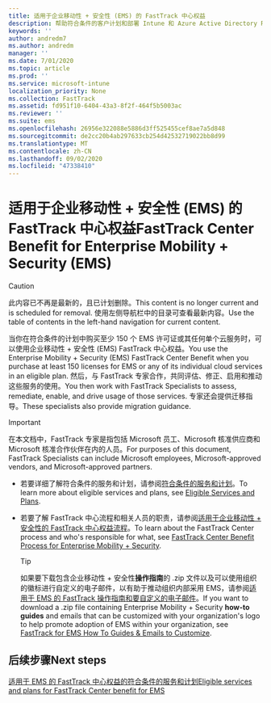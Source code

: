 ```yaml
---
title: 适用于企业移动性 + 安全性 (EMS) 的 FastTrack 中心权益
description: 帮助符合条件的客户计划和部署 Intune 和 Azure Active Directory Premium 的程序
keywords: ''
author: andredm7
ms.author: andredm
manager: ''
ms.date: 7/01/2020
ms.topic: article
ms.prod: ''
ms.service: microsoft-intune
localization_priority: None
ms.collection: FastTrack
ms.assetid: fd951f10-6404-43a3-8f2f-464f5b5003ac
ms.reviewer: ''
ms.suite: ems
ms.openlocfilehash: 26956e322088e5886d3ff525455cef8ae7a5d848
ms.sourcegitcommit: de2cc20b4ab297633cb254d42532719022bb8d99
ms.translationtype: MT
ms.contentlocale: zh-CN
ms.lasthandoff: 09/02/2020
ms.locfileid: "47338410"
---
```

# <a name="fasttrack-center-benefit-for-enterprise-mobility--security-ems"></a><span data-ttu-id="61e9f-103">适用于企业移动性 + 安全性 (EMS) 的 FastTrack 中心权益</span><span class="sxs-lookup"><span data-stu-id="61e9f-103">FastTrack Center Benefit for Enterprise Mobility + Security (EMS)</span></span>

> [!CAUTION]
> <span data-ttu-id="61e9f-104">此内容已不再是最新的，且已计划删除。</span><span class="sxs-lookup"><span data-stu-id="61e9f-104">This content is no longer current and is scheduled for removal.</span></span> <span data-ttu-id="61e9f-105">使用左侧导航栏中的目录可查看最新内容。</span><span class="sxs-lookup"><span data-stu-id="61e9f-105">Use the table of contents in the left-hand navigation for current content.</span></span>


<span data-ttu-id="61e9f-106">当你在符合条件的计划中购买至少 150 个 EMS 许可证或其任何单个云服务时，可以使用企业移动性 + 安全性 (EMS) FastTrack 中心权益。</span><span class="sxs-lookup"><span data-stu-id="61e9f-106">You use the Enterprise Mobility + Security (EMS) FastTrack Center Benefit when you purchase at least 150 licenses for EMS or any of its individual cloud services in an eligible plan.</span></span> <span data-ttu-id="61e9f-107">然后，与 FastTrack 专家合作，共同评估、修正、启用和推动这些服务的使用。</span><span class="sxs-lookup"><span data-stu-id="61e9f-107">You then work with FastTrack Specialists to assess, remediate, enable, and drive usage of those services.</span></span> <span data-ttu-id="61e9f-108">专家还会提供迁移指导。</span><span class="sxs-lookup"><span data-stu-id="61e9f-108">These specialists also provide migration guidance.</span></span> 

> [!IMPORTANT]
> <span data-ttu-id="61e9f-109">在本文档中，FastTrack 专家是指包括 Microsoft 员工、Microsoft 核准供应商和 Microsoft 核准合作伙伴在内的人员。</span><span class="sxs-lookup"><span data-stu-id="61e9f-109">For purposes of this document, FastTrack Specialists can include Microsoft employees, Microsoft-approved vendors, and Microsoft-approved partners.</span></span>

- <span data-ttu-id="61e9f-110">若要详细了解符合条件的服务和计划，请参阅[符合条件的服务和计划](M365-eligible-services-and-plans.md)。</span><span class="sxs-lookup"><span data-stu-id="61e9f-110">To learn more about eligible services and plans, see [Eligible Services and Plans](M365-eligible-services-and-plans.md).</span></span>

- <span data-ttu-id="61e9f-111">若要了解 FastTrack 中心流程和相关人员的职责，请参阅[适用于企业移动性 + 安全性的 FastTrack 中心权益流程](EMS-fasttrack-process.md)。</span><span class="sxs-lookup"><span data-stu-id="61e9f-111">To learn about the FastTrack Center process and who's responsible for what, see [FastTrack Center Benefit Process for Enterprise Mobility + Security](EMS-fasttrack-process.md).</span></span>

    > [!TIP]
    > <span data-ttu-id="61e9f-112">如果要下载包含企业移动性 + 安全性**操作指南**的 .zip 文件以及可以使用组织的徽标进行自定义的电子邮件，以有助于推动组织内部采用 EMS，请参阅[适用于 EMS 的 FastTrack 操作指南和要自定义的电子邮件](https://gallery.technet.microsoft.com/FastTrack-for-EMS-How-To-f170da4c)。</span><span class="sxs-lookup"><span data-stu-id="61e9f-112">If you want to download a .zip file containing Enterprise Mobility + Security **how-to guides** and emails that can be customized with your organization's logo to help promote adoption of EMS within your organization, see [FastTrack for EMS How To Guides & Emails to Customize](https://gallery.technet.microsoft.com/FastTrack-for-EMS-How-To-f170da4c).</span></span>

## <a name="next-steps"></a><span data-ttu-id="61e9f-113">后续步骤</span><span class="sxs-lookup"><span data-stu-id="61e9f-113">Next steps</span></span>

[<span data-ttu-id="61e9f-114">适用于 EMS 的 FastTrack 中心权益的符合条件的服务和计划</span><span class="sxs-lookup"><span data-stu-id="61e9f-114">Eligible services and plans for FastTrack Center benefit for EMS</span></span>](M365-eligible-services-and-plans.md)
